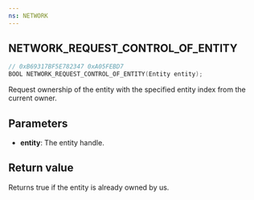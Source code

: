 ```yaml
---
ns: NETWORK
---
```

## NETWORK_REQUEST_CONTROL_OF_ENTITY

```c
// 0xB69317BF5E782347 0xA05FEBD7
BOOL NETWORK_REQUEST_CONTROL_OF_ENTITY(Entity entity);
```

Request ownership of the entity with the specified entity index from the current owner.

## Parameters
* **entity**: The entity handle.

## Return value
Returns true if the entity is already owned by us.